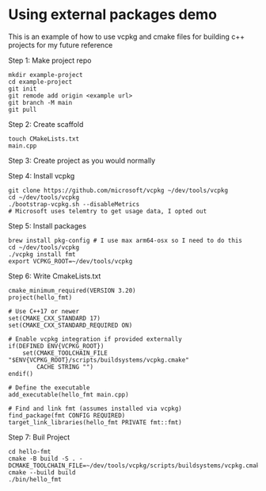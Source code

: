 # Using external packages demo

This is an example of how to use vcpkg and cmake files for building c++ projects
for my future reference

Step 1: Make project repo
```
mkdir example-project
cd example-project
git init
git remode add origin <example url>
git branch -M main
git pull
```

Step 2: Create scaffold
```
touch CMakeLists.txt
main.cpp
```

Step 3: Create project as you would normally

Step 4: Install vcpkg
```
git clone https://github.com/microsoft/vcpkg ~/dev/tools/vcpkg
cd ~/dev/tools/vcpkg
./bootstrap-vcpkg.sh --disableMetrics
# Microsoft uses telemtry to get usage data, I opted out
```

Step 5: Install packages
```
brew install pkg-config # I use max arm64-osx so I need to do this
cd ~/dev/tools/vcpkg
./vcpkg install fmt
export VCPKG_ROOT=~/dev/tools/vcpkg
```

Step 6: Write CmakeLists.txt
```
cmake_minimum_required(VERSION 3.20)
project(hello_fmt)

# Use C++17 or newer
set(CMAKE_CXX_STANDARD 17)
set(CMAKE_CXX_STANDARD_REQUIRED ON)

# Enable vcpkg integration if provided externally
if(DEFINED ENV{VCPKG_ROOT})
    set(CMAKE_TOOLCHAIN_FILE "$ENV{VCPKG_ROOT}/scripts/buildsystems/vcpkg.cmake"
        CACHE STRING "")
endif()

# Define the executable
add_executable(hello_fmt main.cpp)

# Find and link fmt (assumes installed via vcpkg)
find_package(fmt CONFIG REQUIRED)
target_link_libraries(hello_fmt PRIVATE fmt::fmt)
```

Step 7: Buil Project
```
cd hello-fmt
cmake -B build -S . -DCMAKE_TOOLCHAIN_FILE=~/dev/tools/vcpkg/scripts/buildsystems/vcpkg.cmake
cmake --build build
./bin/hello_fmt
```